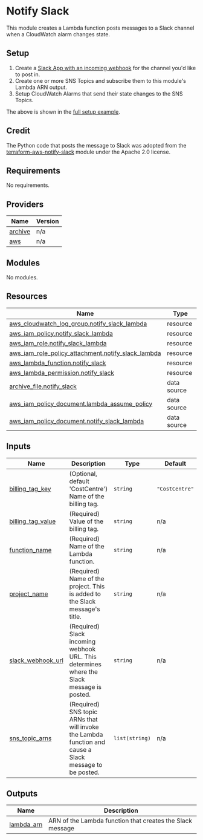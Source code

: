 # Notify Slack

This module creates a Lambda function posts messages to a Slack channel when a CloudWatch alarm changes state.

## Setup

1. Create a [Slack App with an incoming webhook](https://api.slack.com/messaging/webhooks) for the channel you'd like to post in.
1. Create one or more SNS Topics and subscribe them to this module's Lambda ARN output.
1. Setup CloudWatch Alarms that send their state changes to the SNS Topics.

The above is shown in the [full setup example](./examples/full).

## Credit

The Python code that posts the message to Slack was adopted from the [terraform-aws-notify-slack](https://github.com/terraform-aws-modules/terraform-aws-notify-slack) module under the Apache 2.0 license.

## Requirements

No requirements.

## Providers

| Name | Version |
|------|---------|
| <a name="provider_archive"></a> [archive](#provider\_archive) | n/a |
| <a name="provider_aws"></a> [aws](#provider\_aws) | n/a |

## Modules

No modules.

## Resources

| Name | Type |
|------|------|
| [aws_cloudwatch_log_group.notify_slack_lambda](https://registry.terraform.io/providers/hashicorp/aws/latest/docs/resources/cloudwatch_log_group) | resource |
| [aws_iam_policy.notify_slack_lambda](https://registry.terraform.io/providers/hashicorp/aws/latest/docs/resources/iam_policy) | resource |
| [aws_iam_role.notify_slack_lambda](https://registry.terraform.io/providers/hashicorp/aws/latest/docs/resources/iam_role) | resource |
| [aws_iam_role_policy_attachment.notify_slack_lambda](https://registry.terraform.io/providers/hashicorp/aws/latest/docs/resources/iam_role_policy_attachment) | resource |
| [aws_lambda_function.notify_slack](https://registry.terraform.io/providers/hashicorp/aws/latest/docs/resources/lambda_function) | resource |
| [aws_lambda_permission.notify_slack](https://registry.terraform.io/providers/hashicorp/aws/latest/docs/resources/lambda_permission) | resource |
| [archive_file.notify_slack](https://registry.terraform.io/providers/hashicorp/archive/latest/docs/data-sources/file) | data source |
| [aws_iam_policy_document.lambda_assume_policy](https://registry.terraform.io/providers/hashicorp/aws/latest/docs/data-sources/iam_policy_document) | data source |
| [aws_iam_policy_document.notify_slack_lambda](https://registry.terraform.io/providers/hashicorp/aws/latest/docs/data-sources/iam_policy_document) | data source |

## Inputs

| Name | Description | Type | Default | Required |
|------|-------------|------|---------|:--------:|
| <a name="input_billing_tag_key"></a> [billing\_tag\_key](#input\_billing\_tag\_key) | (Optional, default 'CostCentre') Name of the billing tag. | `string` | `"CostCentre"` | no |
| <a name="input_billing_tag_value"></a> [billing\_tag\_value](#input\_billing\_tag\_value) | (Required) Value of the billing tag. | `string` | n/a | yes |
| <a name="input_function_name"></a> [function\_name](#input\_function\_name) | (Required) Name of the Lambda function. | `string` | n/a | yes |
| <a name="input_project_name"></a> [project\_name](#input\_project\_name) | (Required) Name of the project.  This is added to the Slack message's title. | `string` | n/a | yes |
| <a name="input_slack_webhook_url"></a> [slack\_webhook\_url](#input\_slack\_webhook\_url) | (Required) Slack incoming webhook URL.  This determines where the Slack message is posted. | `string` | n/a | yes |
| <a name="input_sns_topic_arns"></a> [sns\_topic\_arns](#input\_sns\_topic\_arns) | (Required) SNS topic ARNs that will invoke the Lambda function and cause a Slack message to be posted. | `list(string)` | n/a | yes |

## Outputs

| Name | Description |
|------|-------------|
| <a name="output_lambda_arn"></a> [lambda\_arn](#output\_lambda\_arn) | ARN of the Lambda function that creates the Slack message |

